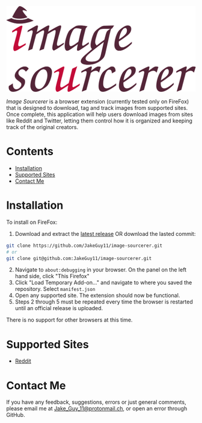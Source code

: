 <img src="/icons/logo-large.png" alt="Image Sourcerer" width=1024>

*Image Sourcerer* is a browser extension (currently tested only on FireFox) that is designed to download, tag and track images from supported sites. Once complete, this application will help users download images from sites like Reddit and Twitter, letting them control how it is organized and keeping track of the original creators.

# Contents
- [Installation](#Installation)
- [Supported Sites](#Supported-Sites)
- [Contact Me](#Contact-Me)

# Installation
To install on FireFox:
1. Download and extract the [latest release](https://github.com/JakeGuy11/image-sourcerer/releases) OR download the lasted commit:
```bash
git clone https://github.com/JakeGuy11/image-sourcerer.git
# or
git clone git@github.com:JakeGuy11/image-sourcerer.git
```
2. Navigate to `about:debugging` in your browser. On the panel on the left hand side, click "This Firefox"
3. Click "Load Temporary Add-on..." and navigate to where you saved the repository. Select `manifest.json`
5. Open any supported site. The extension should now be functional.
6. Steps 2 through 5 must be repeated every time the browser is restarted until an official release is uploaded.

There is no support for other browsers at this time.

# Supported Sites
- [Reddit](https://www.reddit.com/)

# Contact Me
If you have any feedback, suggestions, errors or just general comments, please email me at Jake_Guy_11@protonmail.ch, or open an error through GitHub.
